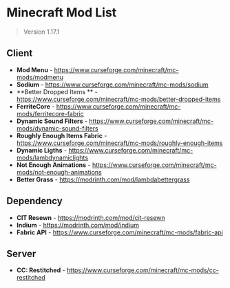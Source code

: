 # Minecraft Mod List

> Version 1.17.1

## Client

- **Mod Menu** - https://www.curseforge.com/minecraft/mc-mods/modmenu
- **Sodium** - https://www.curseforge.com/minecraft/mc-mods/sodium
- **Better Dropped Items ** - https://www.curseforge.com/minecraft/mc-mods/better-dropped-items
-  **FerriteCore** - https://www.curseforge.com/minecraft/mc-mods/ferritecore-fabric
-  **Dynamic Sound Filters** - https://www.curseforge.com/minecraft/mc-mods/dynamic-sound-filters
-  **Roughly Enough Items Fabric** - https://www.curseforge.com/minecraft/mc-mods/roughly-enough-items
-  **Dynamic Ligths** - https://www.curseforge.com/minecraft/mc-mods/lambdynamiclights
-  **Not Enough Animations** - https://www.curseforge.com/minecraft/mc-mods/not-enough-animations
-  **Better Grass** - https://modrinth.com/mod/lambdabettergrass


## Dependency

-  **CIT Resewn** - https://modrinth.com/mod/cit-resewn
-  **Indium** - https://modrinth.com/mod/indium
- **Fabric API** - https://www.curseforge.com/minecraft/mc-mods/fabric-api

## Server

- **CC: Restitched** - https://www.curseforge.com/minecraft/mc-mods/cc-restitched



